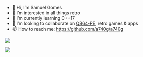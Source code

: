- 👋 Hi, I’m Samuel Gomes
- 👀 I’m interested in all things retro
- 🌱 I’m currently learning C++17
- 💞️ I’m looking to collaborate on [QB64-PE](https://github.com/QB64-Phoenix-Edition/QB64pe), retro games & apps
- 📫 How to reach me: https://github.com/a740g/a740g

[![](https://github-readme-stats.vercel.app/api?username=a740g&theme=nightowl)](https://github.com/anuraghazra/github-readme-stats)

[![](https://github-readme-stats.vercel.app/api/top-langs/?username=a740g&theme=nightowl)](https://github.com/anuraghazra/github-readme-stats)

<!---
a740g/a740g is a ✨ special ✨ repository because its `README.md` (this file) appears on your GitHub profile.
You can click the Preview link to take a look at your changes.
--->
